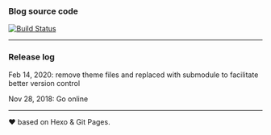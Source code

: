 

### Blog source code

[![Build Status](https://travis-ci.org/orangejuice/orangejuice.github.io.svg?branch=source)](https://travis-ci.org/orangejuice/orangejuice.github.io)

--------

### Release log

Feb 14, 2020: remove theme files and replaced with submodule to facilitate better version control

Nov 28, 2018: Go online

--------

❤ based on Hexo & Git Pages.
